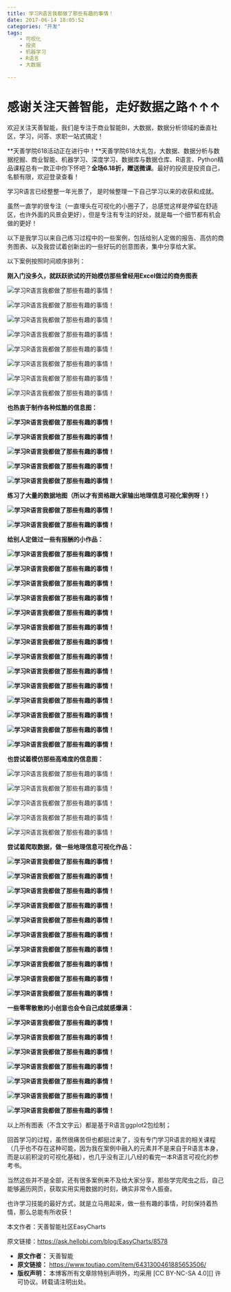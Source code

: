 ```yaml
---
title: 学习R语言我都做了那些有趣的事情！
date: 2017-06-14 18:05:52
categories: "开发"
tags:
	- 可视化
	- 投资
	- 机器学习
	- R语言
	- 大数据

---
```


# 感谢关注天善智能，走好数据之路↑↑↑ #

欢迎关注天善智能，我们是专注于商业智能BI，大数据，数据分析领域的垂直社区，学习，问答、求职一站式搞定！

**天善学院618活动正在进行中！**天善学院618大礼包，大数据、数据分析与数据挖掘、商业智能、机器学习、深度学习、数据库与数据仓库、R语言、Python精品课程总有一款正中你下怀吧？**全场6.18折，赠送微课**。最好的投资是投资自己，名额有限，欢迎登录查看！

学习R语言已经整整一年光景了， 是时候整理一下自己学习以来的收获和成就。

虽然一直学的很专注（一直埋头在可视化的小圈子了，总感觉这样是停留在舒适区，也许外面的风景会更好），但是专注有专注的好处，就是每一个细节都有机会做的更好！

以下是我学习以来自己练习过程中的一些案例，包括给别人定做的报告、高仿的商务图表、以及我尝试着创新出的一些好玩的创意图表，集中分享给大家。

以下案例按照时间顺序排列：

**刚入门没多久，就跃跃欲试的开始模仿那些曾经用Excel做过的商务图表**

![学习R语言我都做了那些有趣的事情！][R]

![学习R语言我都做了那些有趣的事情！][R 1]

![学习R语言我都做了那些有趣的事情！][R 2]

![学习R语言我都做了那些有趣的事情！][R 3]

![学习R语言我都做了那些有趣的事情！][R 4]

![学习R语言我都做了那些有趣的事情！][R 5]

![学习R语言我都做了那些有趣的事情！][R 6]

![学习R语言我都做了那些有趣的事情！][R 7]

**也热衷于制作各种炫酷的信息图：**

**![学习R语言我都做了那些有趣的事情！][R 8]**

**![学习R语言我都做了那些有趣的事情！][R 9]**

**![学习R语言我都做了那些有趣的事情！][R 10]**

**![学习R语言我都做了那些有趣的事情！][R 11]**

**![学习R语言我都做了那些有趣的事情！][R 12]**

**练习了大量的数据地图（所以才有资格跟大家输出地理信息可视化案例呀！）**

**![学习R语言我都做了那些有趣的事情！][R 13]**

**![学习R语言我都做了那些有趣的事情！][R 14]**

**给别人定做过一些有报酬的小作品：**

**![学习R语言我都做了那些有趣的事情！][R 15]**

**![学习R语言我都做了那些有趣的事情！][R 16]**

**![学习R语言我都做了那些有趣的事情！][R 17]**

**![学习R语言我都做了那些有趣的事情！][R 18]**

**![学习R语言我都做了那些有趣的事情！][R 19]**

**![学习R语言我都做了那些有趣的事情！][R 20]**

**![学习R语言我都做了那些有趣的事情！][R 21]**

**![学习R语言我都做了那些有趣的事情！][R 22]**

**![学习R语言我都做了那些有趣的事情！][R 23]**

**![学习R语言我都做了那些有趣的事情！][R 24]**

**![学习R语言我都做了那些有趣的事情！][R 25]**

**![学习R语言我都做了那些有趣的事情！][R 26]**

**![学习R语言我都做了那些有趣的事情！][R 27]**

**![学习R语言我都做了那些有趣的事情！][R 28]**

**也尝试着模仿那些高难度的信息图：**

![学习R语言我都做了那些有趣的事情！][R 29]

![学习R语言我都做了那些有趣的事情！][R 30]

![学习R语言我都做了那些有趣的事情！][R 31]

![学习R语言我都做了那些有趣的事情！][R 32]

![学习R语言我都做了那些有趣的事情！][R 33]

**尝试着爬取数据，做一些地理信息可视化作品：**

**![学习R语言我都做了那些有趣的事情！][R 34]**

**![学习R语言我都做了那些有趣的事情！][R 35]**

**![学习R语言我都做了那些有趣的事情！][R 36]**

**![学习R语言我都做了那些有趣的事情！][R 37]**

**![学习R语言我都做了那些有趣的事情！][R 38]**

**![学习R语言我都做了那些有趣的事情！][R 39]**

**![学习R语言我都做了那些有趣的事情！][R 40]**

**![学习R语言我都做了那些有趣的事情！][R 41]**

**![学习R语言我都做了那些有趣的事情！][R 42]**

**![学习R语言我都做了那些有趣的事情！][R 43]**

**一些零零散散的小创意也会令自己成就感爆满：**

**![学习R语言我都做了那些有趣的事情！][R 44]**

**![学习R语言我都做了那些有趣的事情！][R 45]**

**![学习R语言我都做了那些有趣的事情！][R 46]**

**![学习R语言我都做了那些有趣的事情！][R 47]**

**![学习R语言我都做了那些有趣的事情！][R 48]**

**![学习R语言我都做了那些有趣的事情！][R 49]**

**![学习R语言我都做了那些有趣的事情！][R 50]**

以上所有图表（不含文字云）都是基于R语言ggplot2包绘制；

回首学习的过程，虽然很痛苦但也都挺过来了，没有专门学习R语言的相关课程（几乎也不存在这种可能，因为我在案例中融入的元素并不是来自于R语言本身，而是以前积淀的可视化基础），也几乎没有正儿八经的看完一本R语言可视化的参考书。

当然这些并不是全部，还有很多案例来不及给大家分享，那些学完爬虫之后，自己能够遍历网页，获取实用实用数据的时刻，确实非常令人振奋。

也许学习技能的最好方式，就是立马用起来，做一些有趣的事情，时刻保持着热情，那么总能有所收获！

本文作者：天善智能社区EasyCharts

原文链接：https://ask.hellobi.com/blog/EasyCharts/8578


[R]: /pro/os/crawler/ZINZ-QZQZ-AFAE.jpg
[R 1]: /pro/os/crawler/IZAB-JRVZ-AFRI.jpg
[R 2]: /pro/os/crawler/EEJ6-7ZJE-YJBU.jpg
[R 3]: /pro/os/crawler/QAZ2-ERMZ-UVN3.jpg
[R 4]: /pro/os/crawler/ZIIZ-AY6J-IMZF.jpg
[R 5]: /pro/os/crawler/QJBE-ZYEV-36BF.jpg
[R 6]: /pro/os/crawler/IBBB-IYNF-U7FZ.jpg
[R 7]: /pro/os/crawler/BRAY-2UBB-ENBI.jpg
[R 8]: /pro/os/crawler/NIJE-IJNQ-VZ7J.jpg
[R 9]: /pro/os/crawler/FMZE-3EEE-2EJR.jpg
[R 10]: /pro/os/crawler/UFNU-F3JF-RABN.jpg
[R 11]: /pro/os/crawler/JQYV-2MZY-7N2U.jpg
[R 12]: /pro/os/crawler/FMR7-BEZI-BQU2.jpg
[R 13]: /pro/os/crawler/IMRV-2MAJ-U3QR.jpg
[R 14]: /pro/os/crawler/2YFE-FZJ6-B2QZ.jpg
[R 15]: /pro/os/crawler/ABEU-7FQY-YVVE.jpg
[R 16]: /pro/os/crawler/AUUA-VNY3-Y2AB.jpg
[R 17]: /pro/os/crawler/UVAV-Q2NE-ER7J.jpg
[R 18]: /pro/os/crawler/VAF3-IJ63-ENMV.jpg
[R 19]: /pro/os/crawler/UY26-7VJU-ZIEQ.jpg
[R 20]: /pro/os/crawler/INF7-RN7R-F6NY.jpg
[R 21]: /pro/os/crawler/UYU7-JZYZ-REZZ.jpg
[R 22]: /pro/os/crawler/6RFV-IR2Q-NIIF.jpg
[R 23]: /pro/os/crawler/6VME-ZAVQ-BFUJ.jpg
[R 24]: /pro/os/crawler/MVRU-INNZ-IZQM.jpg
[R 25]: /pro/os/crawler/VZMU-MQEB-FQUF.jpg
[R 26]: /pro/os/crawler/ARMU-EBVJ-UBVR.jpg
[R 27]: /pro/os/crawler/MJNN-AFBM-Z6JI.jpg
[R 28]: /pro/os/crawler/ZEZE-J3YZ-RQRY.jpg
[R 29]: /pro/os/crawler/AVA6-NMRE-ZRQ3.jpg
[R 30]: /pro/os/crawler/JA6B-UBUZ-ABAJ.jpg
[R 31]: /pro/os/crawler/MYIZ-NZYM-6N6V.jpg
[R 32]: /pro/os/crawler/QVAI-QNIJ-AVRN.jpg
[R 33]: /pro/os/crawler/UIYF-RQUZ-QQ3E.jpg
[R 34]: /pro/os/crawler/EAQM-NEJQ-RBNF.jpg
[R 35]: /pro/os/crawler/3Y6N-UFFN-IFUR.jpg
[R 36]: /pro/os/crawler/6VJQ-BBA3-IJ6V.jpg
[R 37]: /pro/os/crawler/UBAJ-REBR-JYR3.jpg
[R 38]: /pro/os/crawler/UNMM-NZBQ-QIEU.jpg
[R 39]: /pro/os/crawler/NEUM-I2EV-BAFU.jpg
[R 40]: /pro/os/crawler/YJJJ-RI73-UIMZ.jpg
[R 41]: /pro/os/crawler/3YIM-BQMF-VYJU.jpg
[R 42]: /pro/os/crawler/YU2I-RARJ-FFJM.jpg
[R 43]: /pro/os/crawler/AIZR-ZRZM-NIVQ.jpg
[R 44]: /pro/os/crawler/IEEM-ZJV3-MBJZ.jpg
[R 45]: /pro/os/crawler/BEMV-RMIA-AMQV.jpg
[R 46]: /pro/os/crawler/RER7-32QN-EIEN.jpg
[R 47]: /pro/os/crawler/FMYR-JIFF-QUAE.jpg
[R 48]: /pro/os/crawler/UARY-EIJZ-RIAV.jpg
[R 49]: /pro/os/crawler/QEBI-7FQB-VIZM.jpg
[R 50]: /pro/os/crawler/JVYN-UQJJ-JBYA.jpg
 *  **原文作者：** 天善智能
 *  **原文链接：** https://www.toutiao.com/item/6431300461885653506/
 *  **版权声明：** 本博客所有文章除特别声明外，均采用 [CC BY-NC-SA 4.0][] 许可协议。转载请注明出处。